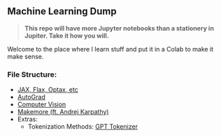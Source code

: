 ## Machine Learning Dump

> **This repo will have more Jupyter notebooks than a stationery in Jupiter. Take it how you will.**

Welcome to the place where I learn stuff and put it in a Colab to make it make sense.

### File Structure:

- [JAX, Flax, Optax, etc](jax/)
- [AutoGrad](autograd/)
- [Computer Vision](computer_vision/)
- [Makemore (ft. Andrej Karpathy)](makemore/)
- Extras:
  - Tokenization Methods: [GPT Tokenizer](./GPT_Tokenizer.ipynb)
